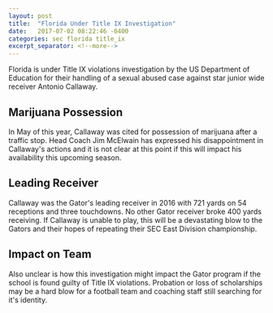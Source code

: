 ```yaml
---
layout: post
title:  "Florida Under Title IX Investigation"
date:   2017-07-02 08:22:46 -0400
categories: sec florida title_ix
excerpt_separator: <!--more-->
---
```


Florida is under Title IX violations investigation by the US Department of Education<!--more--> for their handling of a sexual abused case against star junior wide receiver Antonio Callaway.

## Marijuana Possession
In May of this year, Callaway was cited for possession of marijuana after a traffic stop. Head Coach Jim McElwain has expressed his disappointment in Callaway's actions and it is not clear at this point if this will impact his availability this upcoming season. 

## Leading Receiver
Callaway was the Gator's leading receiver in 2016 with 721 yards on 54 receptions and three touchdowns. No other Gator receiver broke 400 yards receiving. If Callaway is unable to play, this will be a devastating blow to the Gators and their hopes of repeating their SEC East Division championship.

## Impact on Team
Also unclear is how this investigation might impact the Gator program if the school is found guilty of Title IX violations. Probation or loss of scholarships may be a hard blow for a football team and coaching staff still searching for it's identity.
